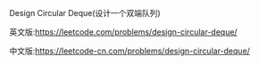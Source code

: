 Design Circular Deque(设计一个双端队列)

英文版:https://leetcode.com/problems/design-circular-deque/

中文版:https://leetcode-cn.com/problems/design-circular-deque/
